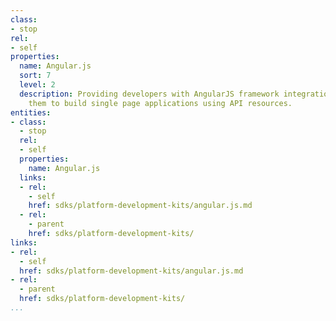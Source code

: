 ```yaml
---
class:
- stop
rel:
- self
properties:
  name: Angular.js
  sort: 7
  level: 2
  description: Providing developers with AngularJS framework integration, allowing
    them to build single page applications using API resources.
entities:
- class:
  - stop
  rel:
  - self
  properties:
    name: Angular.js
  links:
  - rel:
    - self
    href: sdks/platform-development-kits/angular.js.md
  - rel:
    - parent
    href: sdks/platform-development-kits/
links:
- rel:
  - self
  href: sdks/platform-development-kits/angular.js.md
- rel:
  - parent
  href: sdks/platform-development-kits/
...
```

